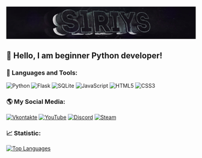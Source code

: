 [![Header](assets/header.png)](https://github.com/S1riyS)

## 👋 Hello, I am beginner Python developer!

### 🧰 Languages and Tools:

![Python](https://img.shields.io/badge/-Pyhton-090909?style=for-the-badge&logo=Python&logoColor=5d78d9)
![Flask](https://img.shields.io/badge/-Flask-090909?style=for-the-badge&logo=Flask)
![SQLite](https://img.shields.io/badge/-SQLite-090909?style=for-the-badge&logo=sqlite)
![JavaScript](https://img.shields.io/badge/-JavaScript-090909?style=for-the-badge&logo=JavaScript&logoColor=E9D54D)
![HTML5](https://img.shields.io/badge/-HTML5-090909?style=for-the-badge&logo=html5)
![CSS3](https://img.shields.io/badge/-CSS3-090909?style=for-the-badge&logo=CSS3&logoColor=379ad6)

### 🌎 My Social Media:

[![Vkontakte](https://img.shields.io/badge/-Vkontakte-090909?style=for-the-badge&logo=Vk&logoColor=4F7DB3)](https://vk.com/s1riys)
[![YouTube](https://img.shields.io/badge/-YouTube-090909?style=for-the-badge&logo=YouTube&logoColor=FF0000)](https://www.youtube.com/channel/UC8K6TZc2ik2Dm3jZsB26DKQ)
[![Discord](https://img.shields.io/badge/-Discord-090909?style=for-the-badge&logo=discord)](https://discordapp.com/users/380736129361772548/)
[![Steam](https://img.shields.io/badge/-Steam-090909?style=for-the-badge&logo=steam)](https://steamcommunity.com/id/S1riyS/)


### 📈 Statistic:
[![Top Languages](https://github-readme-stats.vercel.app/api/top-langs/?username=S1riyS&layout=compact&theme=tokyonight&hide_border=true)](https://github.com/anuraghazra/github-readme-stats)